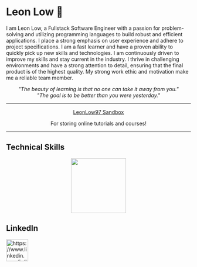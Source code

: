 # Leon Low 👋
I am Leon Low, a Fullstack Software Engineer with a passion for problem-solving and utilizing programming languages to build robust and efficient applications. I place a strong emphasis on user experience and adhere to project specifications. I am a fast learner and have a proven ability to quickly pick up new skills and technologies. I am continuously driven to improve my skills and stay current in the industry. I thrive in challenging environments and have a strong attention to detail, ensuring that the final product is of the highest quality. My strong work ethic and motivation make me a reliable team member.

<div align="center">
	<i>"The beauty of learning is that no one can take it away from you."</i> 
	<br><i>"The goal is to be better than you were yesterday."</i>
</div>

<hr>
<div align = "center">
  <a href="https://github.com/LeonLow97-Sandbox">LeonLow97 Sandbox</a>
  <p>For storing online tutorials and courses!</p>
</div>

<hr>

## Technical Skills

<div align="center">
	<img height="150" src="https://skillicons.dev/icons?i=go,java,spring,javascript,react,vuejs,svelte,nodejs,expressjs,typescript,python,cs,dotnet,golang,linux,mysql,postgresql,git,gitlab,github,docker,postman,vite,html,css&theme=dark" />
</div>

## LinkedIn
<a href="https://www.linkedin.com/in/lowjiewei/" target="blank"><img align="center" src="https://skillicons.dev/icons?i=linkedin" alt="https://www.linkedin.com/in/lowjiewei/" height="60" /></a>

